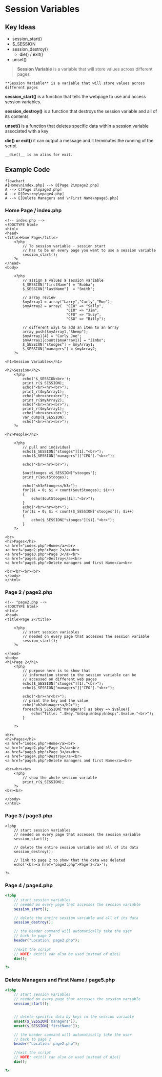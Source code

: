# Session Variables



## Key Ideas

* session_start()
* $_SESSION
* session_destroy()
  * die() / exit()
* unset()





> 
>
> **Session Variable** is a variable that will store values across different pages


```{admonition} Definition
**Session Variable** is a variable that will store values across different pages
```

**session_start()** is a function that tells the webpage to use and access session variables.

__session_destroy()__ is a function that destroys the session variable  and all of its contents

**unset()** is a function that deletes specific data within a session variable associated with a key

**die() or exit()** it can output a message and it terminates the running of the script



```{Note} 
__die()__ is an alias for exit.
```



## Example Code

```{mermaid}
flowchart
A[Home\nindex.php] --> B[Page 2\npage2.php]
A --> C[Page 3\npage3.php]
A --> D[Destroy\npage4.php]
A --> E[Delete Managers and \nFirst Name\npage5.php]
```

### Home Page / index.php

```php+HTML
<!-- index.php -->
<!DOCTYPE html>
<html>
<head>
<title>Home Page</title>
	<?php
        // To session variable - session start
        // has to be on every page you want to use a session variable
        session_start();
    ?>
</head>
<body>

    <?php
        // assign a values a session variable
        $_SESSION["firstName"] = "Bubba";
        $_SESSION["lastName"]  = "Smith";

        // array review
        $myArray1 = array("Larry","Curly","Moe");
        $myArray2 = array(	"CEO" => "Sally",
        					"CIO" => "Jim",
        					"CFO" => "Suzy",
        					"CSO" => "Billy");

        // different ways to add an item to an array
        array_push($myArray1,"Shemp");
        $myArray1[4] = "Curly Joe";
        $myArray1[count($myArray1)] = "Jimbo";
        $_SESSION["stooges"] = $myArray1;
        $_SESSION["managers"] = $myArray2;	
    ?>

<h1>Session Variables</h1>

<h2>Session</h2>
    <?php
        echo('$_SESSION<br>');
        print_r($_SESSION);
        echo("<br><hr><br>");
        print_r($myArray1);
        echo("<br><hr><br>");
        print_r($myArray2);
        echo("<br><hr><br>");
        print_r($myArray1);
        echo("<br><hr><br>");
        var_dump($_SESSION);
        echo("<br><hr><br>");
    ?>

<h2>People</h2>

    <?php
        // pull and individual 
        echo($_SESSION["stooges"][1]."<br>");
        echo($_SESSION["managers"]["CFO"]."<br>");

        echo("<br><hr><br>");

        $outStooges =$_SESSION["stooges"];
        print_r($outStooges);

        echo("<h3>Stooges</h3>");
        for($i = 0; $i < count($outStooges); $i++)
        {
            echo($outStooges[$i]."<br>");
        }
        echo("<br><hr><br>");
        for($i = 0; $i < count($_SESSION['stooges']); $i++)
        {
            echo($_SESSION["stooges"][$i]."<br>");
        }
    ?>

<br>
<h2>Pages</h2>
<a href="index.php">Home</a><br>
<a href="page2.php">Page 2</a><br>
<a href="page3.php">Page 3</a><br>
<a href="page4.php">Destroy</a><br>
<a href="page5.php">Delete managers and first Name</a><br>

<br><br><br><br>
</body>
</html>
```

<div style="page-break-after: always; break-after: page;"></div>

### Page 2 / page2.php

```php+HTML
<!-- "page2.php -->
<!DOCTYPE html>
<html>
<head>
<title>Page 2</title>

    <?php
    	// start session variables
    	// needed on every page that accesses the session variable
		session_start();
	?>

</head>
<body>
<h1>Page 2</h1>
    <?php
    	// purpose here is to show that
    	// information stored in the session variable can be 
    	// accessed on different web pages
        echo($_SESSION["stooges"][1]."<br>");
        echo($_SESSION["managers"]["CFO"]."<br>");

        echo("<br><hr<br>");
    	// print the key and the value
        echo("<h2>Managers</h2>");
        foreach($_SESSION["managers"] as $key => $value){
            echo("Title: ".$key."&nbsp;&nbsp;&nbsp;".$value."<br>");
        }

    ?>

<br>
<h2>Pages</h2>
<a href="index.php">Home</a><br>
<a href="page2.php">Page 2</a><br>
<a href="page3.php">Page 3</a><br>
<a href="page4.php">Destroy</a><br>
<a href="page5.php">Delete managers and first Name</a><br>

<br><hr><br>
    <?php
    	// show the whole session variable
    	print_r($_SESSION);
    ?>
<br><br>

</body>
</html>
```

<div style="page-break-after: always; break-after: page;"></div>

### Page 3 / page3.php

```php+HTML
<?php
    // start session variables
    // needed on every page that accesses the session variable
    session_start();

	// delete the entire session variable and all of its data
    session_destroy();

	// link to page 2 to show that the data was deleted
    echo('<br><a href="page2.php">Page 2</a>');

?>
```



### Page 4 / page4.php

```php
<?php
    // start session variables
    // needed on every page that accesses the session variable
    session_start();

	// delete the entire session variable and all of its data
    session_destroy();

	// the header command will automatically take the user
	// back to page 2
	header("Location: page2.php");
    
	//exit the script
	// NOTE: exit() can also be used instead of die()
    die();

?>
```



### Delete Managers and First Name / page5.php

```php
<?php
    // start session variables
    // needed on every page that accesses the session variable
    session_start();


    // delete specific data by keys in the session variable
    unset($_SESSION['managers']);
    unset($_SESSION['firstName']);

	// the header command will automatically take the user
	// back to page 2
	header("Location: page2.php");

	//exit the script
	// NOTE: exit() can also be used instead of die()
    die();

?>

```

